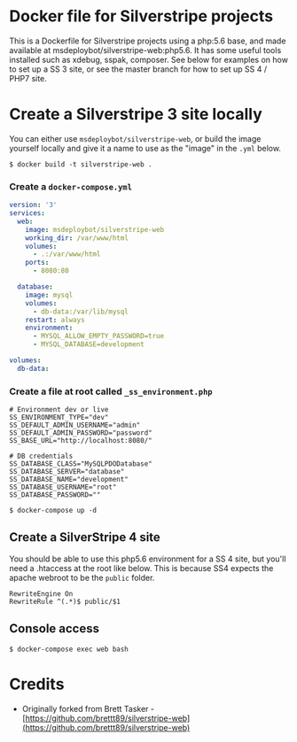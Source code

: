 # Docker file for Silverstripe projects

This is a Dockerfile for Silverstripe projects using a php:5.6 base, and made available at msdeploybot/silverstripe-web:php5.6. It has some useful tools installed such as xdebug, sspak, composer. See below for examples on how to set up a SS 3 site, or see the master branch for how to set up SS 4 / PHP7 site.

# Create a Silverstripe 3 site locally

You can either use `msdeploybot/silverstripe-web`, or build the image yourself locally and give it a name to use as the "image" in the `.yml` below.
```console
$ docker build -t silverstripe-web .
```

### Create a `docker-compose.yml`

```yml
version: '3'
services:
  web:
    image: msdeploybot/silverstripe-web
    working_dir: /var/www/html
    volumes:
      - .:/var/www/html
    ports:
      - 8080:80

  database:
    image: mysql
    volumes:
      - db-data:/var/lib/mysql
    restart: always
    environment:
      - MYSQL_ALLOW_EMPTY_PASSWORD=true
      - MYSQL_DATABASE=development

volumes:
  db-data:
```

### Create a file at root called `_ss_environment.php`

```
# Environment dev or live
SS_ENVIRONMENT_TYPE="dev"
SS_DEFAULT_ADMIN_USERNAME="admin"
SS_DEFAULT_ADMIN_PASSWORD="password"
SS_BASE_URL="http://localhost:8080/"

# DB credentials
SS_DATABASE_CLASS="MySQLPDODatabase"
SS_DATABASE_SERVER="database"
SS_DATABASE_NAME="development"
SS_DATABASE_USERNAME="root"
SS_DATABASE_PASSWORD=""
```

```console
$ docker-compose up -d
```

## Create a SilverStripe 4 site

You should be able to use this php5.6 environment for a SS 4 site, but you'll need a .htaccess at the root like below. This is because SS4 expects the apache webroot to be the `public` folder.

```
RewriteEngine On
RewriteRule ^(.*)$ public/$1
```

## Console access

```console
$ docker-compose exec web bash
```

# Credits

 - Originally forked from Brett Tasker - [https://github.com/brettt89/silverstripe-web](https://github.com/brettt89/silverstripe-web)
